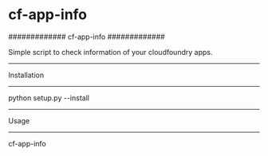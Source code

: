 # cf-app-info


#############
cf-app-info
#############


Simple script to check information of your cloudfoundry apps.


************
Installation
************

python setup.py --install



*****
Usage
*****


cf-app-info <hostname>

